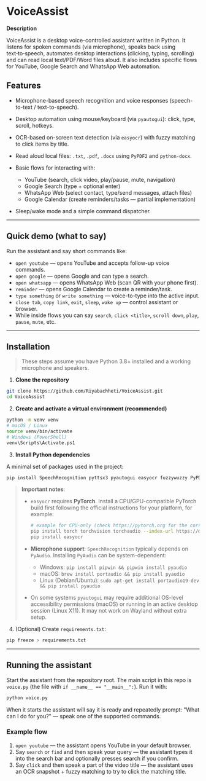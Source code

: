 # VoiceAssist

**Description**

VoiceAssist is a desktop voice-controlled assistant written in Python. It listens for spoken commands (via microphone), speaks back using text‑to‑speech, automates desktop interactions (clicking, typing, scrolling) and can read local text/PDF/Word files aloud. It also includes specific flows for YouTube, Google Search and WhatsApp Web automation.

## Features

* Microphone-based speech recognition and voice responses (speech-to-text / text-to-speech).
* Desktop automation using mouse/keyboard (via `pyautogui`): click, type, scroll, hotkeys.
* OCR-based on-screen text detection (via `easyocr`) with fuzzy matching to click items by title.
* Read aloud local files: `.txt`, `.pdf`, `.docx` using `PyPDF2` and `python-docx`.
* Basic flows for interacting with:

  * YouTube (search, click video, play/pause, mute, navigation)
  * Google Search (type + optional enter)
  * WhatsApp Web (select contact, type/send messages, attach files)
  * Google Calendar (create reminders/tasks — partial implementation)
* Sleep/wake mode and a simple command dispatcher.

---

## Quick demo (what to say)

Run the assistant and say short commands like:

* `open youtube` — opens YouTube and accepts follow-up voice commands.
* `open google` — opens Google and can type a search.
* `open whatsapp` — opens WhatsApp Web (scan QR with your phone first).
* `reminder` — opens Google Calendar to create a reminder/task.
* `type something` or `write something` — voice-to-type into the active input.
* `close tab`, `copy link`, `exit`, `sleep`, `wake up` — control assistant or browser.
* While inside flows you can say `search`, `click <title>`, `scroll down`, `play`, `pause`, `mute`, etc.

---

## Installation

> These steps assume you have Python 3.8+ installed and a working microphone and speakers.

1. **Clone the repository**

```bash
git clone https://github.com/Riyabachheti/VoiceAssist.git
cd VoiceAssist
```

2. **Create and activate a virtual environment (recommended)**

```bash
python -m venv venv
# macOS / Linux
source venv/bin/activate
# Windows (PowerShell)
venv\Scripts\Activate.ps1
```

3. **Install Python dependencies**

A minimal set of packages used in the project:

```bash
pip install SpeechRecognition pyttsx3 pyautogui easyocr fuzzywuzzy PyPDF2 python-docx pillow
```

> **Important notes**:
>
> * `easyocr` requires **PyTorch**. Install a CPU/GPU-compatible PyTorch build first following the official instructions for your platform, for example:
>
>   ```bash
>   # example for CPU-only (check https://pytorch.org for the correct command for your system)
>   pip install torch torchvision torchaudio --index-url https://download.pytorch.org/whl/cpu
>   pip install easyocr
>   ```
>
> * **Microphone support**: `SpeechRecognition` typically depends on `PyAudio`. Installing `PyAudio` can be system-dependent:
>
>   * Windows: `pip install pipwin && pipwin install pyaudio`
>   * macOS: `brew install portaudio && pip install pyaudio`
>   * Linux (Debian/Ubuntu): `sudo apt-get install portaudio19-dev && pip install pyaudio`
>
> * On some systems `pyautogui` may require additional OS-level accessibility permissions (macOS) or running in an active desktop session (Linux X11). It may not work on Wayland without extra setup.

4. (Optional) Create `requirements.txt`:

```bash
pip freeze > requirements.txt
```

---

## Running the assistant

Start the assistant from the repository root. The main script in this repo is `voice.py` (the file with `if __name__ == "__main__":`). Run it with:

```bash
python voice.py
```

When it starts the assistant will say it is ready and repeatedly prompt: "What can I do for you?" — speak one of the supported commands.

### Example flow

1. `open youtube` — the assistant opens YouTube in your default browser.
2. Say `search` or `find` and then speak your query — the assistant types it into the search bar and optionally presses search if you confirm.
3. Say `click` and then speak a part of the video title — the assistant uses an OCR snapshot + fuzzy matching to try to click the matching title.
